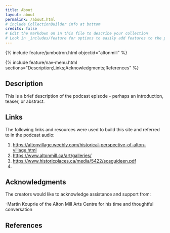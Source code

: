 ```yaml
---
title: About
layout: about
permalink: /about.html
# include CollectionBuilder info at bottom
credits: false
# Edit the markdown on in this file to describe your collection
# Look in _includes/feature for options to easily add features to the page
---
```


{% include feature/jumbotron.html objectid="altonmill" %}

{% include feature/nav-menu.html sections="Description;Links;Acknowledgments;References" %}

## Description

This is a brief description of the podcast episode - perhaps an introduction, teaser, or abstract.


## Links
The following links and resources were used to build this site and referred to in the podcast audio:

1.  https://altonvillage.weebly.com/historical-perspective-of-alton-village.html
2.  https://www.altonmill.ca/art/galleries/
3.  https://www.historicplaces.ca/media/5422/sosguideen.pdf
4.  


## Acknowledgments

The creators would like to acknowledge assistance and support from:

-Martin Kouprie of the Alton Mill Arts Centre for his time and thoughtful conversation


## References




